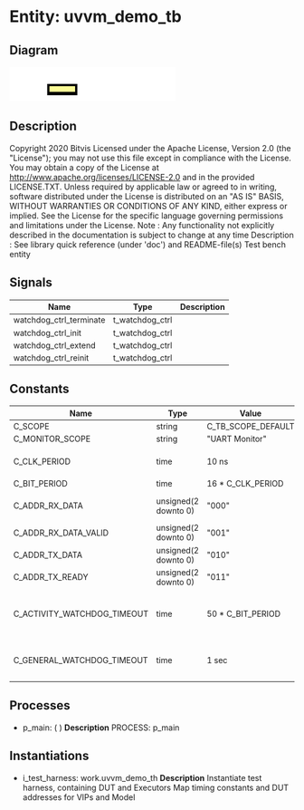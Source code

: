 # Entity: uvvm_demo_tb

## Diagram

![Diagram](uvvm_demo_tb.svg "Diagram")
## Description

Copyright 2020 Bitvis
Licensed under the Apache License, Version 2.0 (the "License"); you may not use this file except in compliance with the License.
You may obtain a copy of the License at http://www.apache.org/licenses/LICENSE-2.0 and in the provided LICENSE.TXT.
Unless required by applicable law or agreed to in writing, software distributed under the License is distributed on
an "AS IS" BASIS, WITHOUT WARRANTIES OR CONDITIONS OF ANY KIND, either express or implied.
See the License for the specific language governing permissions and limitations under the License.
Note : Any functionality not explicitly described in the documentation is subject to change at any time
Description   : See library quick reference (under 'doc') and README-file(s)
Test bench entity
## Signals

| Name                    | Type            | Description |
| ----------------------- | --------------- | ----------- |
| watchdog_ctrl_terminate | t_watchdog_ctrl |             |
| watchdog_ctrl_init      | t_watchdog_ctrl |             |
| watchdog_ctrl_extend    | t_watchdog_ctrl |             |
| watchdog_ctrl_reinit    | t_watchdog_ctrl |             |
## Constants

| Name                        | Type                 | Value               | Description                              |
| --------------------------- | -------------------- | ------------------- | ---------------------------------------- |
| C_SCOPE                     | string               |  C_TB_SCOPE_DEFAULT |                                          |
| C_MONITOR_SCOPE             | string               |  "UART Monitor"     |                                          |
| C_CLK_PERIOD                | time                 |  10 ns              | Clock and bit period settings            |
| C_BIT_PERIOD                | time                 |  16 * C_CLK_PERIOD  |                                          |
| C_ADDR_RX_DATA              | unsigned(2 downto 0) |  "000"              | Predefined SBI addresses                 |
| C_ADDR_RX_DATA_VALID        | unsigned(2 downto 0) |  "001"              |                                          |
| C_ADDR_TX_DATA              | unsigned(2 downto 0) |  "010"              |                                          |
| C_ADDR_TX_READY             | unsigned(2 downto 0) |  "011"              |                                          |
| C_ACTIVITY_WATCHDOG_TIMEOUT | time                 |  50 * C_BIT_PERIOD  | Activity watchdog VVC inactivity timeout |
| C_GENERAL_WATCHDOG_TIMEOUT  | time                 |  1 sec              | never timeout during DEMO TB             |
## Processes
- p_main: (  )
**Description**
PROCESS: p_main

## Instantiations

- i_test_harness: work.uvvm_demo_th
**Description**
Instantiate test harness, containing DUT and Executors
  Map timing constants and DUT addresses for VIPs and Model

